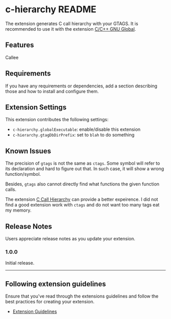 # c-hierarchy README

The extension generates C call hierarchy with your GTAGS. It is recommended to use it with the extension [C/C++ GNU Global](https://marketplace.visualstudio.com/items?itemName=jaycetyle.vscode-gnu-global).

## Features

Callee

## Requirements

If you have any requirements or dependencies, add a section describing those and how to install and configure them.

## Extension Settings

This extension contributes the following settings:

* `c-hierarchy.globalExecutable`: enable/disable this extension
* `c-hierarchy.gtagDbDirPrefix`: set to `blah` to do something

## Known Issues

The precision of `gtags` is not the same as `ctags`. Some symbol will refer to its declaration and hard to figure out that. In such case, it will show a wrong function/symbol.

Besides, `gtags` also cannot directly find what functions the given function calls.

The extension [C Call Hierarchy](https://marketplace.visualstudio.com/items?itemName=AbdAlMoniem-AlHifnawy.c-call-hierarchy) can provide a better expeirence. I did not find a good extension work with `ctags` and do not want too many tags eat my memory.

## Release Notes

Users appreciate release notes as you update your extension.

### 1.0.0

Initial release.


-----------------------------------------------------------------------------------------------------------
## Following extension guidelines

Ensure that you've read through the extensions guidelines and follow the best practices for creating your extension.

* [Extension Guidelines](https://code.visualstudio.com/api/references/extension-guidelines)
